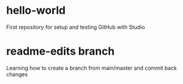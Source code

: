 # hello-world
First repository for setup and testing GitHub with Studio
# readme-edits branch
Learning how to create a branch from main/master and commit back changes
